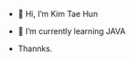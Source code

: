 - 👋 Hi, I’m Kim Tae Hun

- 🌱 I’m currently learning JAVA

-  Thannks.


<!---
horororok/horororok is a ✨ special ✨ repository because its `README.md` (this file) appears on your GitHub profile.
You can click the Preview link to take a look at your changes.
--->
